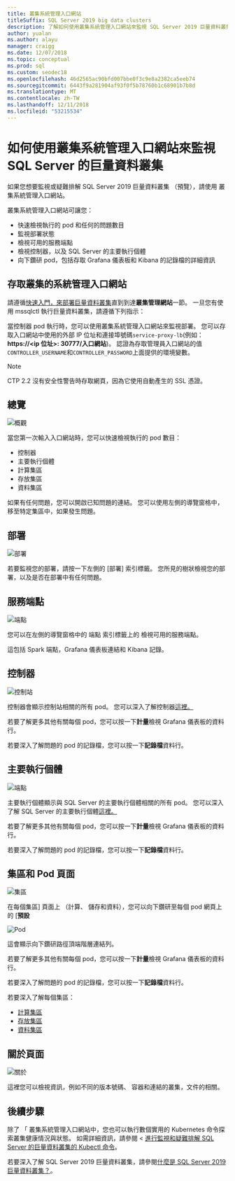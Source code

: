 ```yaml
---
title: 叢集系統管理入口網站
titleSuffix: SQL Server 2019 big data clusters
description: 了解如何使用叢集系統管理入口網站來監視 SQL Server 2019 巨量資料叢集 （預覽）。
author: yualan
ms.author: alayu
manager: craigg
ms.date: 12/07/2018
ms.topic: conceptual
ms.prod: sql
ms.custom: seodec18
ms.openlocfilehash: 46d2565ac90bfd007bbe0f3c9e8a2382ca5eeb74
ms.sourcegitcommit: 6443f9a281904af93f0f5b78760b1c68901b7b8d
ms.translationtype: MT
ms.contentlocale: zh-TW
ms.lasthandoff: 12/11/2018
ms.locfileid: "53215534"
---
```

# <a name="how-to-use-the-cluster-administration-portal-to-monitor-a-sql-server-big-data-cluster"></a>如何使用叢集系統管理入口網站來監視 SQL Server 的巨量資料叢集

如果您想要監視或疑難排解 SQL Server 2019 巨量資料叢集 （預覽），請使用 叢集系統管理入口網站。

叢集系統管理入口網站可讓您：
- 快速檢視執行的 pod 和任何的問題數目
- 監視部署狀態
- 檢視可用的服務端點
- 檢視控制器，以及 SQL Server 的主要執行個體
- 向下鑽研 pod，包括存取 Grafana 儀表板和 Kibana 的記錄檔的詳細資訊

## <a name="access-the-cluster-administration-portal"></a>存取叢集的系統管理入口網站

請遵循[快速入門，來部署巨量資料叢集](quickstart-big-data-cluster-deploy.md)直到到達**叢集管理網站**一節。 一旦您有使用 mssqlctl 執行巨量資料叢集，請遵循下列指示：

當控制器 pod 執行時，您可以使用叢集系統管理入口網站來監視部署。 您可以存取入口網站中使用的外部 IP 位址和連接埠號碼`service-proxy-lb`(例如： **https://\<ip 位址\>: 30777/入口網站**)。 認證為存取管理員入口網站的值`CONTROLLER_USERNAME`和`CONTROLLER_PASSWORD`上面提供的環境變數。

> [!NOTE]
> CTP 2.2 沒有安全性警告時存取網頁，因為它使用自動產生的 SSL 憑證。

## <a name="overview"></a>總覽

![概觀](./media/cluster-admin-portal/portal-overview.png)

當您第一次輸入入口網站時，您可以快速檢視執行的 pod 數目：
- 控制器
- 主要執行個體
- 計算集區
- 存放集區
- 資料集區

如果有任何問題，您可以開啟已知問題的連結。 您可以使用左側的導覽窗格中，移至特定集區中，如果發生問題。

## <a name="deployment"></a>部署

![部署](./media/cluster-admin-portal/portal-deployment.png)

若要監視您的部署，請按一下左側的 [部署] 索引標籤。 您所見的樹狀檢視您的部署，以及是否在部署中有任何問題。

## <a name="service-endpoints"></a>服務端點

![端點](./media/cluster-admin-portal/portal-endpoints.png)

您可以在左側的導覽窗格中的 端點 索引標籤上的 檢視可用的服務端點。

這包括 Spark 端點，Grafana 儀表板連結和 Kibana 記錄。

## <a name="controller"></a>控制器

![控制站](./media/cluster-admin-portal/portal-controller.png)

控制器會顯示控制站相關的所有 pod。 您可以深入了解控制器[這裡。](concept-controller.md)

若要了解更多其他有關每個 pod，您可以按一下**計量**檢視 Grafana 儀表板的資料行。

若要深入了解問題的 pod 的記錄檔，您可以按一下**記錄檔**資料行。

## <a name="master-instance"></a>主要執行個體

![端點](./media/cluster-admin-portal/portal-master.png)

主要執行個體顯示與 SQL Server 的主要執行個體相關的所有 pod。 您可以深入了解 SQL Server 的主要執行個體[這裡。](concept-master-instance.md)

若要了解更多其他有關每個 pod，您可以按一下**計量**檢視 Grafana 儀表板的資料行。

若要深入了解問題的 pod 的記錄檔，您可以按一下**記錄檔**資料行。

## <a name="pool-and-pod-pages"></a>集區和 Pod 頁面

![集區](./media/cluster-admin-portal/portal-data-pool.png)

在每個集區] 頁面上 （計算、 儲存和資料），您可以向下鑽研至每個 pod 網頁上的 [**預設**

![Pod](./media/cluster-admin-portal/portal-data-default-pool.png)

這會顯示向下鑽研路徑頂端階層連結列。

若要了解更多其他有關每個 pod，您可以按一下**計量**檢視 Grafana 儀表板的資料行。

若要深入了解問題的 pod 的記錄檔，您可以按一下**記錄檔**資料行。

若要深入了解每個集區：
- [計算集區](concept-compute-pool.md)
- [存放集區](concept-storage-pool.md)
- [資料集區](concept-data-pool.md)

## <a name="about-page"></a>關於頁面

![關於](./media/cluster-admin-portal/portal-about.png)

這裡您可以檢視資訊，例如不同的版本號碼、 容器和連結的叢集，文件的相關。

## <a name="next-steps"></a>後續步驟

除了 「 叢集系統管理入口網站中，您也可以執行數個實用的 Kubernetes 命令探索叢集健康情況與狀態。 如需詳細資訊，請參閱 <<c0> [ 進行監視和疑難排解 SQL Server 的巨量資料叢集的 Kubectl 命令](cluster-troubleshooting-commands.md)。

若要深入了解 SQL Server 2019 巨量資料叢集，請參閱[什麼是 SQL Server 2019 巨量資料叢集？](big-data-cluster-overview.md)。
